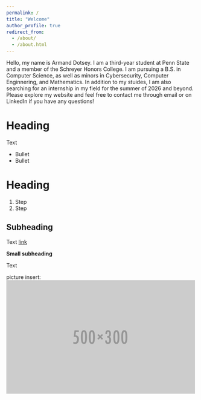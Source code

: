 ```yaml
---
permalink: /
title: "Welcome"
author_profile: true
redirect_from: 
  - /about/
  - /about.html
---
```


Hello, my name is Armand Dotsey. I am a third-year student at Penn State and a member of the Schreyer Honors College. I am pursuing a B.S. in Computer Science, as well as minors in Cybersecurity, Computer Enginnering, and Mathematics. In addition to my stuides, I am also searching for an internship in my field for the summer of 2026 and beyond. Please explore my website and feel free to contact me through email or on LinkedIn if you have any questions! 

Heading
======
Text
- Bullet
- Bullet

Heading
======
1. Step
1. Step

Subheading
------
Text [link](link.com)


**Small subheading**

Text

picture insert:<br>
![picture insert](/images/500x300.png)